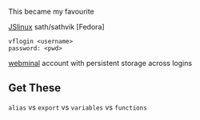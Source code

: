This became my favourite

[JSlinux](https://bellard.org/jslinux/vm.html?cpu=riscv64&url=fedora33-riscv.cfg&mem=256) sath/sathvik  [Fedora]
```
vflogin <username>
password: <pwd>
```

[webminal](https://www.webminal.org/) account with persistent storage across logins

## Get These

`alias` vs `export` vs `variables` vs `functions`


